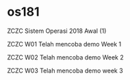 # os181
ZCZC Sistem Operasi 2018 Awal (1)

ZCZC W01 Telah mencoba demo Week 1

ZCZC W02 Telah mencoba demo Week 2

ZCZC W03 Telah mencoba demo week 3

